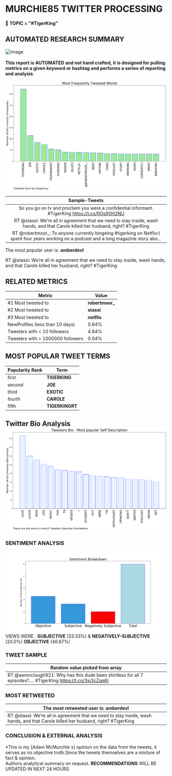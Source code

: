 # MURCHIE85 TWITTER PROCESSING 
&#x1F34E; **TOPIC = "#TigerKing"**

## AUTOMATED RESEARCH SUMMARY

![image](https://marketingplatform.google.com/about/static/images/gmp/analytics-smb-benefit.jpg)
<br></br>
<b> This report is AUTOMATED and not hand crafted, it is designed for pulling metrics on a given keyword or hashtag and performs a series of reporting and analysis.</b>



![image](TWEETS.png)



|                **Sample-Tweets**        |
| :-------------: |
| So you go on tv and proclaim you were a confidential informant. #TigerKing https://t.co/fiOs90H2NU |
| RT @stassi: We’re all in agreement that we need to stay inside, wash hands, and that Carole killed her husband, right? #TigerKing |
| RT @robertmoor_: To anyone currently bingeing #tigerking on Netflix:I spent four years working on a podcast and a long magazine story abo… |

The most popular user is: **amberdevl**
<div class="alert alert-block alert-danger"> RT @stassi: We’re all in agreement that we need to stay inside, wash hands, and that Carole killed her husband, right? #TigerKing</div>

## RELATED METRICS<br>
| Metric | Value |
| ------------- | ------------- |
| #1 Most tweeted to  | **robertmoor_** |
| #2 Most tweeted to  | **stassi** |
| #3 Most tweeted to  | **netflix** |
| NewProfiles (less than 10 days) | 0.64%  |
| Tweeters with < 10 followers  | 4.84%|
| Tweeters with > 1000000 followers  | 0.04%  |



## MOST POPULAR TWEET TERMS 


| Popularity Rank  | Term |
| ------------- | ------------- |
| first  | **TIGERKING**  |
| second  | **JOE**  |
| third  | **EXOTIC** |
| fourth  | **CAROLE**  |
| fifth  | **TIGERKINGRT**  |


## Twitter Bio Analysis![image](BIO.png)
### SENTIMENT ANALYSIS
![image](sentiment.png)
VIEWS WERE : **SUBJECTIVE**  (33.33%) & **NEGATIVELY-SUBJECTIVE** (20.0%) **OBJECTIVE** (46.67%)

### TWEET SAMPLE 
| Random value picked from array |
| ------------- |
|RT @aaronclough921: Why has this dude been shirtless for all 7 episodes?.... #TigerKing https://t.co/3sj3cZqqKj |

### MOST RETWEETED 

| The most retweeted user is: **amberdevl**  |
| ------------- |
| RT @stassi: We’re all in agreement that we need to stay inside, wash hands, and that Carole killed her husband, right? #TigerKing |

### CONCLUSION & EXTERNAL ANALYSIS

*This is my [Adam McMurchie`s] opinion on the data from the tweets, it serves as no objective truth.Since the tweets themselves are a mixture of fact & opinion.<br>
Authors analytical summary on request.
**RECOMMENDATIONS** WILL BE UPDATED IN NEXT  24 HOURS <br>